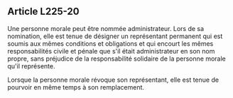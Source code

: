 Article L225-20
----
Une personne morale peut être nommée administrateur. Lors de sa nomination, elle
est tenue de désigner un représentant permanent qui est soumis aux mêmes
conditions et obligations et qui encourt les mêmes responsabilités civile et
pénale que s'il était administrateur en son nom propre, sans préjudice de la
responsabilité solidaire de la personne morale qu'il représente.

Lorsque la personne morale révoque son représentant, elle est tenue de pourvoir
en même temps à son remplacement.
